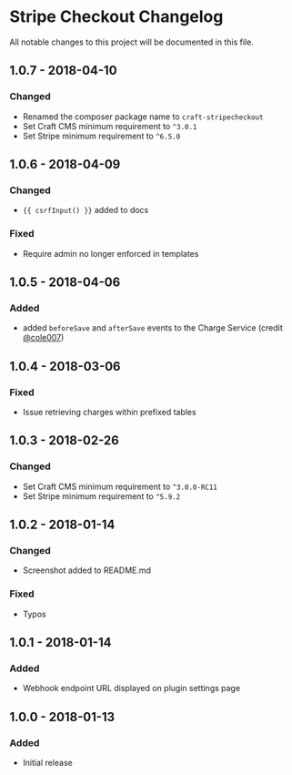 # Stripe Checkout Changelog

All notable changes to this project will be documented in this file.

## 1.0.7 - 2018-04-10

### Changed
- Renamed the composer package name to `craft-stripecheckout`
- Set Craft CMS minimum requirement to `^3.0.1`
- Set Stripe minimum requirement to `^6.5.0`

## 1.0.6 - 2018-04-09

### Changed
- `{{ csrfInput() }}` added to docs

### Fixed
- Require admin no longer enforced in templates

## 1.0.5 - 2018-04-06

### Added
- added `beforeSave` and `afterSave` events to the Charge Service (credit [@cole007](https://github.com/cole007))

## 1.0.4 - 2018-03-06

### Fixed
- Issue retrieving charges within prefixed tables

## 1.0.3 - 2018-02-26

### Changed
- Set Craft CMS minimum requirement to `^3.0.0-RC11`
- Set Stripe minimum requirement to `^5.9.2`

## 1.0.2 - 2018-01-14

### Changed
- Screenshot added to README.md

### Fixed
- Typos

## 1.0.1 - 2018-01-14

### Added
- Webhook endpoint URL displayed on plugin settings page

## 1.0.0 - 2018-01-13

### Added
- Initial release
